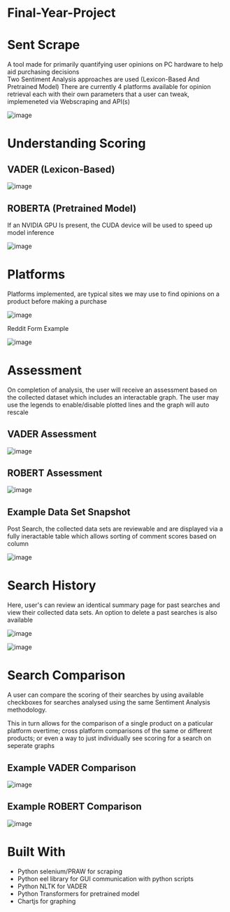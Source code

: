 # Final-Year-Project

# Sent Scrape

A tool made for primarily quantifying user opinions on PC hardware to help aid purchasing decisions  
Two Sentiment Analysis approaches are used (Lexicon-Based And Pretrained Model)
There are currently 4 platforms available for opinion retrieval each with their own parameters that a user can tweak, implemeneted via Webscraping and API(s) 

![image](https://user-images.githubusercontent.com/77795437/198416850-d4e41cf2-feaa-4e04-8aa3-01b79f45fa7c.png)

# Understanding Scoring

## VADER (Lexicon-Based)
![image](https://user-images.githubusercontent.com/77795437/198411969-c5efc622-964b-4fa6-84ae-cffe8309b33b.png)
## ROBERTA (Pretrained Model)
If an NVIDIA GPU Is present, the CUDA device will be used to speed up model inference

![image](https://user-images.githubusercontent.com/77795437/198411999-e59aa531-8b30-4796-bd9c-fcacbbd5a4a0.png)

# Platforms 

Platforms implemented, are typical sites we may use to find opinions on a product before making a purchase

![image](https://user-images.githubusercontent.com/77795437/198411318-c1740020-091f-47d6-8e1f-acb6beea739c.png)

Reddit Form Example

![image](https://user-images.githubusercontent.com/77795437/198413769-c0ae72e7-1477-4ee2-a8ab-05540600294f.png)

# Assessment

On completion of analysis, the user will receive an assessment based on the collected dataset which includes an interactable graph. The user may use the legends to enable/disable plotted lines and the graph will auto rescale

## VADER Assessment
![image](https://user-images.githubusercontent.com/77795437/198414330-42e52491-8edd-4354-ac22-0e785f3572ac.png)

## ROBERT Assessment
![image](https://user-images.githubusercontent.com/77795437/198414000-93e466b3-2a5f-48ee-ab18-f5efbc302573.png)

## Example Data Set Snapshot

Post Search, the collected data sets are reviewable and are displayed via a fully ineractable table which allows sorting of comment scores based on column

![image](https://user-images.githubusercontent.com/77795437/198414439-546e751d-d3c8-44fc-a9d0-bff5599ac22e.png)

# Search History 

Here, user's can review an identical summary page for past searches and view their collected data sets. An option to delete a past searches is also available 

![image](https://user-images.githubusercontent.com/77795437/198414713-b40d7290-9ead-4f9b-9a70-3ae5c8999bb3.png)

![image](https://user-images.githubusercontent.com/77795437/198414782-aa094b58-f625-4662-aba5-f8af40d7ed63.png)

# Search Comparison

A user can compare the scoring of their searches by using available checkboxes for searches analysed using the same Sentiment Analysis methodology.  

This in turn allows for the comparison of a single product on a paticular platform overtime; cross platform comparisons of the same or different products; or even a way to just individually see scoring for a search on seperate graphs

## Example VADER Comparison

![image](https://user-images.githubusercontent.com/77795437/198415764-b59b1672-4b97-4c6f-ba41-73fb69ae5bbc.png)

## Example ROBERT Comparison

![image](https://user-images.githubusercontent.com/77795437/198416024-40cf9486-f89b-4c7b-b37a-6f7c99f6f211.png)

# Built With

- Python selenium/PRAW for scraping
- Python eel library for GUI communication with python scripts
- Python NLTK for VADER 
- Python Transformers for pretrained model
- Chartjs for graphing
